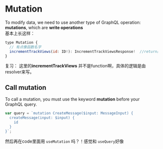 # Mutation
To modify data, we need to use another type of GraphQL operation: **mutations**, which are **write operations**    
基本上长这样：
```javascript
type Mutation {
  // 有点像函数名字
  incrementTrackViews(id: ID!): IncrementTrackViewsResponse!  //return的是response type
}
```
复习： 这里的**incrementTrackViews** 并不是function啊，具体的逻辑是由resolver来写。

## Call mutation
To call a mutation, you must use the keyword **mutation** before your GraphQL query.   
```javascript
var query = `mutation CreateMessage($input: MessageInput) {
  createMessage(input: $input) {
    id
  }
}`;
```
然后再在code里面用 `useMutation` 吗？！感觉和 `useQuery`好像
